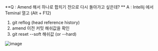 **Q : Amend 해서 하나로 합치기 전으로 다시 돌아가고 싶은데? **
A : Intellij 에서 Teminal 열고 (Alt + F12) 
  1) git reflog (head reference history)
  2) amend 이전 커밋 해쉬값을 확인
  3) git reset --soft 해쉬값 (or --hard)

![image](https://user-images.githubusercontent.com/34666301/159056623-42ad47be-411a-406f-8772-db423d9b6696.png)
